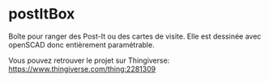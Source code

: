 # postItBox

Boîte pour ranger des Post-It ou des cartes de visite. Elle est dessinée avec openSCAD donc entièrement paramétrable.

Vous pouvez retrouver le projet sur Thingiverse:
https://www.thingiverse.com/thing:2281309
